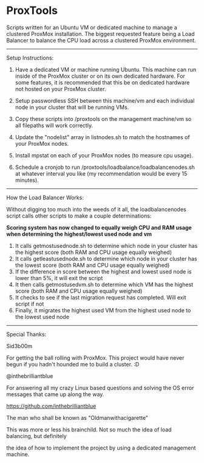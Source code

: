 # ProxTools
Scripts written for an Ubuntu VM or dedicated machine to manage a clustered ProxMox installation.
The biggest requested feature being a Load Balancer to balance the CPU load across a clustered ProxMox environment.

----------

Setup Instructions:

1. Have a dedicated VM or machine running Ubuntu.
     This machine can run inside of the ProxMox cluster or on its own dedicated hardware.
     For some features, it is recommended that this be on dedicated hardware not hosted on your ProxMox cluster.

2. Setup passwordless SSH between this machine/vm and each individual node in your cluster that will be running VMs.

3. Copy these scripts into /proxtools on the management machine/vm so all filepaths will work correctly.

4. Update the "nodelist" array in listnodes.sh to match the hostnames of your ProxMox nodes.

5. Install mpstat on each of your ProxMox nodes (to measure cpu usage).

6. Schedule a cronjob to run /proxtools/loadbalance/loadbalancenodes.sh at whatever interval you like (my recommendation would be every 15 minutes).

----------
How the Load Balancer Works:

Without digging too much into the weeds of it all, the loadbalancenodes script calls other scripts to make a couple determinations:

**Scoring system has now changed to equally weigh CPU and RAM usage when determining the highest/lowest used node and vm**

1. It calls getmostusednode.sh to determine which node in your cluster has the highest score (both RAM and CPU usage equally weighed)
2. It calls getleastusednode.sh to determine which node in your cluster has the lowest score (both RAM and CPU usage equally weighed)
3. If the difference in score between the highest and lowest used node is lower than 5%, it will exit the script
4. It then calls getmostusedvm.sh to determine which VM has the highest score (both RAM and CPU usage equally weighed)
5. It checks to see if the last migration request has completed. Will exit script if not
6. Finally, it migrates the highest used VM from the highest used node to the lowest used node

--------------------
Special Thanks:

Sid3b00m

For getting the ball rolling with ProxMox. This project would have never begun if you hadn't hounded me to build a cluster. :D


@inthebrilliantblue

  For answering all my crazy Linux based questions and solving the OS error messages that came up along the way.
  
  https://github.com/inthebrilliantblue



The man who shall be known as "Oldmanwithacigarette"

  This was more or less his brainchild. Not so much the idea of load balancing, but definitely
  
  the idea of how to implement the project by using a dedicated management machine.
